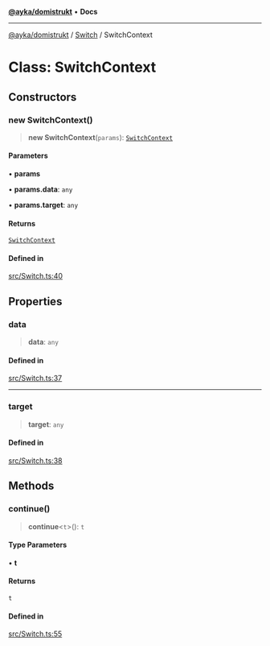 [**@ayka/domistrukt**](../../../README.md) • **Docs**

***

[@ayka/domistrukt](../../../globals.md) / [Switch](../README.md) / SwitchContext

# Class: SwitchContext

## Constructors

### new SwitchContext()

> **new SwitchContext**(`params`): [`SwitchContext`](SwitchContext.md)

#### Parameters

• **params**

• **params.data**: `any`

• **params.target**: `any`

#### Returns

[`SwitchContext`](SwitchContext.md)

#### Defined in

[src/Switch.ts:40](https://github.com/AndreyMork/domistrukt/blob/c8d404d2a2ad3b5db17fcead4d4e5821b1cc97ac/src/Switch.ts#L40)

## Properties

### data

> **data**: `any`

#### Defined in

[src/Switch.ts:37](https://github.com/AndreyMork/domistrukt/blob/c8d404d2a2ad3b5db17fcead4d4e5821b1cc97ac/src/Switch.ts#L37)

***

### target

> **target**: `any`

#### Defined in

[src/Switch.ts:38](https://github.com/AndreyMork/domistrukt/blob/c8d404d2a2ad3b5db17fcead4d4e5821b1cc97ac/src/Switch.ts#L38)

## Methods

### continue()

> **continue**\<`t`\>(): `t`

#### Type Parameters

• **t**

#### Returns

`t`

#### Defined in

[src/Switch.ts:55](https://github.com/AndreyMork/domistrukt/blob/c8d404d2a2ad3b5db17fcead4d4e5821b1cc97ac/src/Switch.ts#L55)
